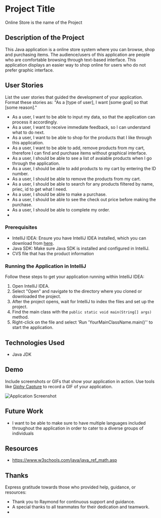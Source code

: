 # Project Title
Online Store is the name of the Project

## Description of the Project

This Java application is a online store system where you can browse, shop and purchasing items. The audience/users of this application are people who are comfortable browsing through text-based interface. 
This application displays an easier way to shop online for users who do not prefer graphic interface.


## User Stories

List the user stories that guided the development of your application. Format these stories as: "As a [type of user], I want [some goal] so that [some reason]."

- As a user, I want to be able to input my data, so that the application can process it accordingly.
- As a user, I want to receive immediate feedback, so I can understand what to do next.
- As a user, I want to be able to shop for the products that I like through this application. 
- As a user, I want to be able to add, remove products from my cart, therefore I can find and purchase items without graphical interface. 
- As a user, I should be able to see a list of avaiable products when I go through the application.
- As a user, I should be able to add products to my cart by entering the ID number.
- As a user, I should be able to remove the products from my cart. 
- As a user, I should be able to search for any products filtered by name, priec, id to get what I need. 
- As a user, I should be able to make a purchase. 
- As a user, I should be able to see the check out price before making the purchase.
- As a user, I should be able to complete my order.
- 

### Prerequisites

- IntelliJ IDEA: Ensure you have IntelliJ IDEA installed, which you can download from [here](https://www.jetbrains.com/idea/download/).
- Java SDK: Make sure Java SDK is installed and configured in IntelliJ.
- CVS file that has the product information

### Running the Application in IntelliJ

Follow these steps to get your application running within IntelliJ IDEA:

1. Open IntelliJ IDEA.
2. Select "Open" and navigate to the directory where you cloned or downloaded the project.
3. After the project opens, wait for IntelliJ to index the files and set up the project.
4. Find the main class with the `public static void main(String[] args)` method.
5. Right-click on the file and select 'Run 'YourMainClassName.main()'' to start the application.

## Technologies Used

- Java JDK

## Demo

Include screenshots or GIFs that show your application in action. Use tools like [Giphy Capture](https://giphy.com/apps/giphycapture) to record a GIF of your application.

![Application Screenshot](path/to/your/screenshot.png)

## Future Work

- I want to be able to make sure to have multiple languages included throughout the application in order to cater to a diverse groups of individuals

## Resources
- https://www.w3schools.com/java/java_ref_math.asp

## Thanks

Express gratitude towards those who provided help, guidance, or resources:

- Thank you to Raymond for continuous support and guidance.
- A special thanks to all teammates for their dedication and teamwork.
- 
